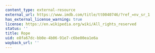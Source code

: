 ```yaml
---
content_type: external-resource
external_url: https://www.imdb.com/title/tt0040746/?ref_=nv_sr_1
has_external_license_warning: true
license: https://en.wikipedia.org/wiki/All_rights_reserved
status: ''
title: Rope
uid: e8fa67dc-bb0e-4b06-91e7-c6be00ea1e6a
wayback_url: ''
---
```

